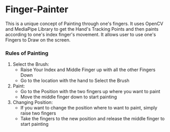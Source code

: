 # Finger-Painter
This is a unique concept of Painting through one's fingers. It uses OpenCV and MediaPipe Library to get the Hand's Tracking Points and then paints according to one's index finger's movement. It allows user to use one's Fingers to Draw on the screen.
### Rules of Painting
1. Select the Brush: 
	- Raise Your Index and Middle Finger up with all the other Fingers Down
	- Go to the location with the hand to Select the Brush
2. Paint:
	- Go to the Position with the two fingers up where you want to paint
	- Move the middle finger down to start painting
3. Changing Position:
	- If you want to change the position where to want to paint, simply raise two fingers
	- Take the fingers to the new position and release the middle finger to start painting
